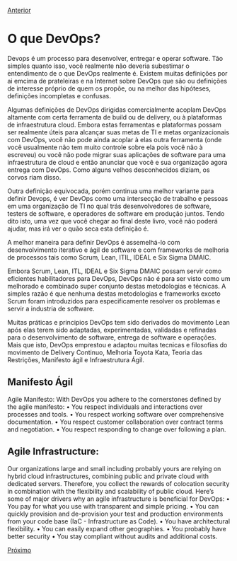[Anterior](https://github.com/lucasfantacuci/DevOpsRevelado/blob/master/README.md)


# O que  DevOps?


Devops é um processo para desenvolver, entregar e operar software. Tão simples quanto isso, você realmente não deveria subestimar o entendimento de o que DevOps realmente é. Existem muitas definições por ai emcima de prateleiras e na Internet sobre DevOps que são ou definições de interesse próprio de quem os propõe, ou na melhor das hipóteses, definições incompletas e confusas.


Algumas definições de DevOps dirigidas comercialmente acoplam DevOps altamente com certa ferramenta de build ou de delivery, ou à plataformas de infraestrutura cloud. Embora estas ferramentas e plataformas possam ser realmente úteis para alcançar suas metas de TI e metas organizacionais com DevOps, você não pode ainda acoplar à elas outra ferramenta (onde você usualmente não tem muito controle sobre ela pois você não à escreveu) ou você não pode migrar suas aplicações de software para uma infraestrutura de cloud e então anunciar que você e sua organização agora entrega com DevOps. Como alguns velhos desconhecidos diziam, os corvos riam disso. 


Outra definição equivocada, porém continua uma melhor variante para definir Devops, é ver DevOps como uma intersecção de trabalho e pessoas em uma organização de TI no qual trás desenvolvedores de software, testers de software, e operadores de software em produção juntos. Tendo dito isto, uma vez que você chegar ao final deste livro, você não poderá ajudar, mas irá ver o quão seca esta definição é.
 

A melhor maneira para definir DevOps é assemelhá-lo com desenvolvimento iterativo e ágil de software e com frameworks de melhoria de processos tais como Scrum, Lean, ITIL, IDEAL e Six Sigma DMAIC.


Embora Scrum, Lean, ITL, IDEAL e Six Sigma DMAIC possam servir como eficientes habilitadores para DevOps, DevOps não é para ser visto como um melhorado e combinado super conjunto destas metodologias e técnicas. A simples razão é que nenhuma destas metodologias e frameworks exceto Scrum foram introduzidos para especificamente resolver os problemas e servir a industria de software.


Muitas práticas e principios DevOps tem sido derivados do movimento Lean após elas terem sido adaptadas, experimentadas, validadas e refinadas para o desenvolvimento de software, entrega de software e operações. Mais que isto, DevOps emprestou e adaptou muitas tecnicas e filosofias do movimento de Delivery Continuo, Melhoria Toyota Kata, Teoria das Restrições, Manifesto ágil e Infraestrutura Ágil.



## Manifesto Ágil


Agile Manifesto:
With DevOps you adhere to the cornerstones
defined by the agile manifesto:
• You respect individuals and interactions over
processes and tools.
• You respect working software over comprehensive
documentation.
• You respect customer collaboration over contract
terms and negotiation.
• You respect responding to change over following
a plan. 


## Agile Infrastructure:


Our organizations large and small including probably
yours are relying on hybrid cloud infrastructures,
combining public and private cloud with dedicated
servers. Therefore, you collect the rewards of
colocation security in combination with the flexibility
and scalability of public cloud.
Here’s some of major drivers why an agile infrastructure
is beneficial for DevOps:
• You pay for what you use with transparent and
simple pricing.
• You can quickly provision and de-provision your
test and production environments from your code
base (IaC - Infrastructure as Code).
• You have architectural flexibility.
• You can easily expand other geographies.
• You probably have better security
• You stay compliant without audits and additional
costs. 


[Próximo](https://github.com/lucasfantacuci/DevOpsRevelado/blob/master/1-1-LEANMOVIMENT.md)
